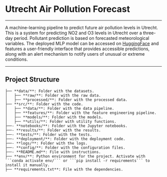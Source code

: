 # Utrecht Air Pollution Forecast

---

A machine-learning pipeline to predict future air pollution levels in Utrecht. This is a system for predicting NO2 and O3 levels in Utrecht over a three-day period. Pollutant prediction is based on forecasted meteorological variables. The deployed MLP model can be accessed on [HuggingFace](https://huggingface.co/spaces/MLINPrediction/pollution_prediction) and features a user-friendly interface that provides accessible predictions, along with an alert mechanism to notify users of unusual or extreme conditions.

---

## Project Structure

```
├── **data/**: Folder with the datasets.
│   ├── **raw/**: Folder with the raw data.
│   ├── **processed/**: Folder with the processed data.
├── **src/**: Folder with the code.
│   ├── **data/**: Folder with the data pipeline.
│   ├── **features/**: Folder with the feature engineering pipeline.
│   ├── **models/**: Folder with the models.
│   ├── **utils/**: Folder with utility functions.
├──- **notebooks/**: Folder with the Jupyter notebooks.
├──- **results/**: Folder with the results.
├──- **tests/**: Folder with the tests.
├──- **deployment/**: Folder with the deployment code.
├──- **logs/**: Folder with the logs.
├──- **config/**: Folder with the configuration files.
├──- **README.md**: File with instructions.
├── **env/**: Python environment for the project. Activate with ```conda activate env/``` or ```pip install -r requirements``` to install it manually.
├── **requirements.txt**: File with the dependencies.
```


